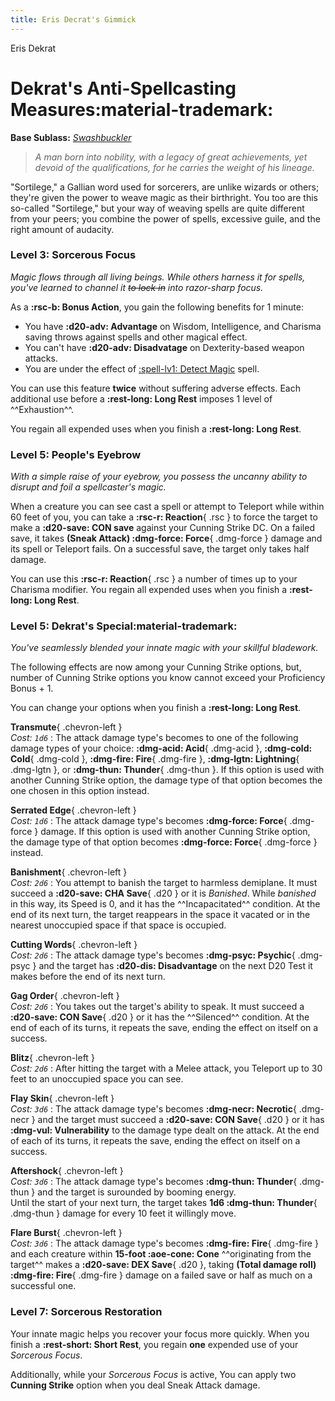 ```yaml
---
title: Eris Decrat's Gimmick
---
```


<p style="display:none">

Eris Dekrat

</p>

# Dekrat's Anti-Spellcasting Measures:material-trademark:

**Base Sublass:** *[Swashbuckler](../../class/rogue/swashbuckler.md)*

> *A man born into nobility, with a legacy of great achievements, yet devoid of the qualifications, for he carries the weight of his lineage.*

"Sortilege," a Gallian word used for sorcerers, are unlike wizards or others; they're given the power to weave magic as their birthright. You too are this so-called "Sortilege," but your way of weaving spells are quite different from your peers; you combine the power of spells, excessive guile, and the right amount of audacity.

### Level 3: Sorcerous Focus

*Magic flows through all living beings. While others harness it for spells, you've learned to channel it ~~to lock in~~ into razor-sharp focus.*

As a **:rsc-b: Bonus Action**, you gain the following benefits for 1 minute:

- You have **:d20-adv: Advantage** on Wisdom, Intelligence, and Charisma saving throws against spells and other magical effect.
- You can't have **:d20-adv: Disadvatage** on Dexterity-based weapon attacks.
- You are under the effect of [:spell-lv1: Detect Magic](../../spells/description/core/level-1.md#detect-magic) spell.

You can use this feature **twice** without suffering adverse effects. Each additional use before a **:rest-long: Long Rest** imposes 1 level of ^^Exhaustion^^.

You regain all expended uses when you finish a **:rest-long: Long Rest**.

### Level 5: People's Eyebrow

*With a simple raise of your eyebrow, you possess the uncanny ability to disrupt and foil a spellcaster's magic.*

When a creature you can see cast a spell or attempt to Teleport while within 60 feet of you, you can take a **:rsc-r: Reaction**{ .rsc } to force the target to make a **:d20-save: CON save** against your Cunning Strike DC. On a failed save, it takes **(Sneak Attack) :dmg-force: Force**{ .dmg-force } damage and its spell or Teleport fails. On a successful save, the target only takes half damage.

You can use this **:rsc-r: Reaction**{ .rsc } a number of times up to your Charisma modifier. You regain all expended uses when you finish a **:rest-long: Long Rest**.

### Level 5: Dekrat's Special:material-trademark:

*You've seamlessly blended your innate magic with your skillful bladework.*

The following effects are now among your Cunning Strike options, but, number of Cunning Strike options you know cannot exceed your Proficiency Bonus + 1. 

You can change your options when you finish a **:rest-long: Long Rest**.

**Transmute**{ .chevron-left } <br>_Cost: `1d6`_
:   The attack damage type's becomes to one of the following damage types of your choice: **:dmg-acid: Acid**{ .dmg-acid }, **:dmg-cold: Cold**{ .dmg-cold }, **:dmg-fire: Fire**{ .dmg-fire }, **:dmg-lgtn: Lightning**{ .dmg-lgtn }, or **:dmg-thun: Thunder**{ .dmg-thun }. If this option is used with another Cunning Strike option, the damage type of that option becomes the one chosen in this option instead.

**Serrated Edge**{ .chevron-left } <br>_Cost: `1d6`_
:   The attack damage type's becomes **:dmg-force: Force**{ .dmg-force } damage. If this option is used with another Cunning Strike option, the damage type of that option becomes **:dmg-force: Force**{ .dmg-force } instead.

**Banishment**{ .chevron-left } <br>_Cost: `2d6`_
:   You attempt to banish the target to harmless demiplane. It must succeed a **:d20-save: CHA Save**{ .d20 } or it is *Banished*. While *banished* in this way, its Speed is 0, and it has the ^^Incapacitated^^ condition. At the end of its next turn, the target reappears in the space it vacated or in the nearest unoccupied space if that space is occupied.

**Cutting Words**{ .chevron-left } <br>_Cost: `2d6`_ 
:   The attack damage type's becomes **:dmg-psyc: Psychic**{ .dmg-psyc } and the target has **:d20-dis: Disadvantage** on the next D20 Test it makes before the end of its next turn.

**Gag Order**{ .chevron-left } <br>_Cost: `2d6`_
:   You takes out the target's ability to speak. It must succeed a **:d20-save: CON Save**{ .d20 } or it has the ^^Silenced^^ condition. At the end of each of its turns, it repeats the save, ending the effect on itself on a success.

**Blitz**{ .chevron-left } <br>_Cost: `2d6`_
:   After hitting the target with a Melee attack, you Teleport up to 30 feet to an unoccupied space you can see.

**Flay Skin**{ .chevron-left } <br>_Cost: `3d6`_
:   The attack damage type's becomes **:dmg-necr: Necrotic**{ .dmg-necr } and the target must succeed a **:d20-save: CON Save**{ .d20 } or it has **:dmg-vul: Vulnerability** to the damage type dealt on the attack. At the end of each of its turns, it repeats the save, ending the effect on itself on a success.

**Aftershock**{ .chevron-left } <br>_Cost: `3d6`_
:    The attack damage type's becomes **:dmg-thun: Thunder**{ .dmg-thun } and the target is surounded by booming energy. <br>Until the start of your next turn, the target takes **1d6 :dmg-thun: Thunder**{ .dmg-thun } damage for every 10 feet it willingly move.

**Flare Burst**{ .chevron-left } <br>_Cost: `3d6`_
:    The attack damage type's becomes **:dmg-fire: Fire**{ .dmg-fire } and each creature within **15-foot :aoe-cone: Cone** ^^originating from the target^^ makes a **:d20-save: DEX Save**{ .d20 }, taking **(Total damage roll) :dmg-fire: Fire**{ .dmg-fire } damage on a failed save or half as much on a successful one. 

### Level 7: Sorcerous Restoration

Your innate magic helps you recover your focus more quickly. When you finish a **:rest-short: Short Rest**, you regain **one** expended use of your *Sorcerous Focus*.  

Additionally, while your *Sorcerous Focus* is active, You can apply two **Cunning Strike** option when you deal Sneak Attack damage.